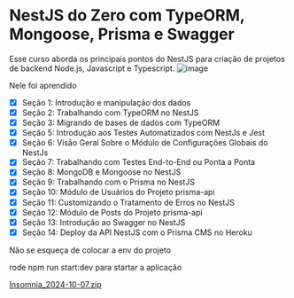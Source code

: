 # NestJS do Zero com TypeORM, Mongoose, Prisma e Swagger
Esse curso aborda os principais pontos do NestJS para criação de projetos de backend Node.js, Javascript e Typescript.
![image](https://github.com/user-attachments/assets/21c7f107-692e-4709-bf1e-5041c1e00df0)

Nele foi aprendido
- [x]  Seção 1: Introdução e manipulação dos dados
- [x]  Seção 2: Trabalhando com TypeORM no NestJS
- [x]  Seção 3: Migrando de bases de dados com TypeORM
- [x]  Seção 5: Introdução aos Testes Automatizados com NestJs e Jest
- [x]  Seção 6: Visão Geral Sobre o Módulo de Configurações Globais do NestJs
- [x]  Seção 7: Trabalhando com Testes End-to-End ou Ponta a Ponta
- [x]  Seção 8: MongoDB e Mongoose no NestJS
- [x]  Seção 9: Trabalhando com o Prisma no NestJS
- [x]  Seção 10: Módulo de Usuários do Projeto prisma-api
- [x]  Seção 11: Customizando o Tratamento de Erros no NestJS
- [x]  Seção 12: Módulo de Posts do Projeto prisma-api
- [x]  Seção 13: Introdução ao Swagger no NestJS
- [x]  Seção 14: Deploy da API NestJS com o Prisma CMS no Heroku

Não se esqueça de colocar a env do projeto

rode npm run start:dev para startar a aplicação

[Insomnia_2024-10-07.zip](https://github.com/user-attachments/files/17285332/Insomnia_2024-10-07.zip)
